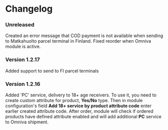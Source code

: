 # Changelog

### Unreleased
Created an error message that COD payment is not available when sending to Matkahuolto parcel terminal in Finland.
Fixed reorder when Omniva module is active.

### Version 1.2.17
Added support to send to FI parcel terminals

### Version 1.2.16
Added 'PC' service, delivery to 18+ age receivers.
To use it, you need to create custom attribute for product, **Yes/No** type.
Then in module configuration's field **Add 18+ service by product attribute code** enter earlier created attribute code.
After order, module will check if ordered products have defined attribute enabled and will add additional **PC** service to Omniva shipment.